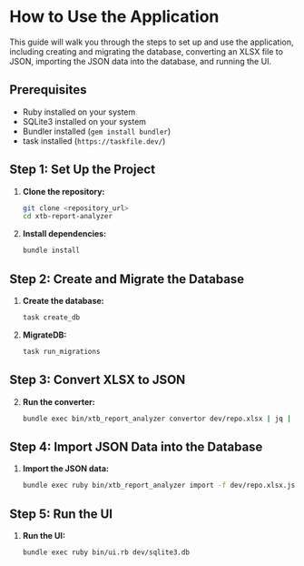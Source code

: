 # How to Use the Application

This guide will walk you through the steps to set up and use the application, including creating and migrating the database, converting an XLSX file to JSON, importing the JSON data into the database, and running the UI.

## Prerequisites

- Ruby installed on your system
- SQLite3 installed on your system
- Bundler installed (`gem install bundler`)
- task installed (`https://taskfile.dev/`)

## Step 1: Set Up the Project

1. **Clone the repository:**

   ```sh
   git clone <repository_url>
   cd xtb-report-analyzer
   ```

2. **Install dependencies:**

    ```sh
    bundle install
    ```

## Step 2: Create and Migrate the Database

1. **Create the database:**

    ```sh
    task create_db
    ```

2. **MigrateDB:**

    ```sh
    task run_migrations
    ```

## Step 3: Convert XLSX to JSON
2. **Run the converter:**

    ```sh
    bundle exec bin/xtb_report_analyzer convertor dev/repo.xlsx | jq | tee dev/repo.xlsx.json
    ```

## Step 4: Import JSON Data into the Database

1. **Import the JSON data:**

    ```sh
    bundle exec ruby bin/xtb_report_analyzer import -f dev/repo.xlsx.json
    ```

## Step 5: Run the UI

1. **Run the UI:**

    ```sh
    bundle exec ruby bin/ui.rb dev/sqlite3.db
    ```
